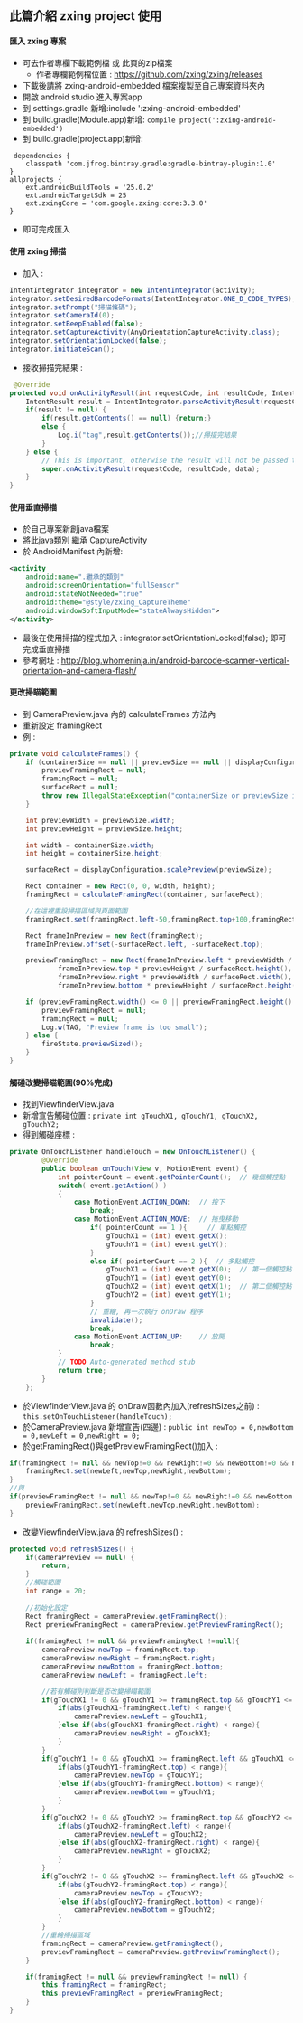 ## 此篇介紹 zxing project 使用

#### 匯入 zxing 專案
- 可去作者專欄下載範例檔 或 此頁的zip檔案
  - 作者專欄範例檔位置 : https://github.com/zxing/zxing/releases
- 下載後請將 zxing-android-embedded 檔案複製至自己專案資料夾內
- 開啟 android studio 進入專案app
- 到 settings.gradle 新增:include ':zxing-android-embedded'
- 到 build.gradle(Module.app)新增:
```compile project(':zxing-android-embedded')```
- 到 build.gradle(project.app)新增:
```
 dependencies {
    classpath 'com.jfrog.bintray.gradle:gradle-bintray-plugin:1.0'
}
allprojects {
    ext.androidBuildTools = '25.0.2'
    ext.androidTargetSdk = 25
    ext.zxingCore = 'com.google.zxing:core:3.3.0'
}
```
- 即可完成匯入

#### 使用 zxing 掃描
- 加入 :
```java
IntentIntegrator integrator = new IntentIntegrator(activity);
integrator.setDesiredBarcodeFormats(IntentIntegrator.ONE_D_CODE_TYPES);
integrator.setPrompt("掃描條碼");
integrator.setCameraId(0);
integrator.setBeepEnabled(false);
integrator.setCaptureActivity(AnyOrientationCaptureActivity.class);
integrator.setOrientationLocked(false);
integrator.initiateScan();
```
- 接收掃描完結果 :
```java
 @Override
protected void onActivityResult(int requestCode, int resultCode, Intent data) {
    IntentResult result = IntentIntegrator.parseActivityResult(requestCode, resultCode, data);
    if(result != null) {
        if(result.getContents() == null) {return;}
        else {      
            Log.i("tag",result.getContents());//掃描完結果
        }
    } else {
        // This is important, otherwise the result will not be passed to the fragment
        super.onActivityResult(requestCode, resultCode, data);
    }
}
```

#### 使用垂直掃描
- 於自己專案新創java檔案
- 將此java類別 繼承 CaptureActivity
- 於 AndroidManifest 內新增:
```xml
<activity
    android:name=".繼承的類別"
    android:screenOrientation="fullSensor"
    android:stateNotNeeded="true"
    android:theme="@style/zxing_CaptureTheme"
    android:windowSoftInputMode="stateAlwaysHidden">
</activity>
```
- 最後在使用掃描的程式加入 : integrator.setOrientationLocked(false); 即可完成垂直掃描
- 參考網址 : http://blog.whomeninja.in/android-barcode-scanner-vertical-orientation-and-camera-flash/
       
#### 更改掃瞄範圍
- 到 CameraPreview.java 內的 calculateFrames 方法內
- 重新設定 framingRect
- 例 :
```java
private void calculateFrames() {
    if (containerSize == null || previewSize == null || displayConfiguration == null) {
        previewFramingRect = null;
        framingRect = null;
        surfaceRect = null;
        throw new IllegalStateException("containerSize or previewSize is not set yet");
    }

    int previewWidth = previewSize.width;
    int previewHeight = previewSize.height;

    int width = containerSize.width;
    int height = containerSize.height;

    surfaceRect = displayConfiguration.scalePreview(previewSize);

    Rect container = new Rect(0, 0, width, height);
    framingRect = calculateFramingRect(container, surfaceRect);

    //在這裡重設掃描區域與頁面範圍
    framingRect.set(framingRect.left-50,framingRect.top+100,framingRect.right+50,framingRect.bottom-110);

    Rect frameInPreview = new Rect(framingRect);
    frameInPreview.offset(-surfaceRect.left, -surfaceRect.top);

    previewFramingRect = new Rect(frameInPreview.left * previewWidth / surfaceRect.width(),
            frameInPreview.top * previewHeight / surfaceRect.height(),
            frameInPreview.right * previewWidth / surfaceRect.width(),
            frameInPreview.bottom * previewHeight / surfaceRect.height());

    if (previewFramingRect.width() <= 0 || previewFramingRect.height() <= 0) {
        previewFramingRect = null;
        framingRect = null;
        Log.w(TAG, "Preview frame is too small");
    } else {
        fireState.previewSized();
    }
}
```

#### 觸碰改變掃瞄範圍(90%完成)
- 找到ViewfinderView.java
- 新增宣告觸碰位置 : ```private int gTouchX1, gTouchY1, gTouchX2, gTouchY2;```
- 得到觸碰座標 :
```java
private OnTouchListener handleTouch = new OnTouchListener() {
        @Override
        public boolean onTouch(View v, MotionEvent event) {
            int pointerCount = event.getPointerCount();  // 幾個觸控點
            switch( event.getAction() )
            {
                case MotionEvent.ACTION_DOWN:  // 按下
                    break;
                case MotionEvent.ACTION_MOVE:  // 拖曳移動
                    if( pointerCount == 1 ){     // 單點觸控
                        gTouchX1 = (int) event.getX();
                        gTouchY1 = (int) event.getY();
                    }
                    else if( pointerCount == 2 ){  // 多點觸控
                        gTouchX1 = (int) event.getX(0);  // 第一個觸控點
                        gTouchY1 = (int) event.getY(0);
                        gTouchX2 = (int) event.getX(1);  // 第二個觸控點
                        gTouchY2 = (int) event.getY(1);
                    }
                    // 重繪, 再一次執行 onDraw 程序
                    invalidate();
                    break;
                case MotionEvent.ACTION_UP:    // 放開
                    break;
            }
            // TODO Auto-generated method stub
            return true;
        }
    };
```

- 於ViewfinderView.java 的 onDraw函數內加入(refreshSizes之前) : ```this.setOnTouchListener(handleTouch);```
- 於CameraPreview.java 新增宣告(四邊) : ```public int newTop = 0,newBottom = 0,newLeft = 0,newRight = 0;```
- 於getFramingRect()與getPreviewFramingRect()加入 :
```java
if(framingRect != null && newTop!=0 && newRight!=0 && newBottom!=0 && newLeft!=0){
    framingRect.set(newLeft,newTop,newRight,newBottom);
}
//與
if(previewFramingRect != null && newTop!=0 && newRight!=0 && newBottom!=0 && newLeft!=0){
    previewFramingRect.set(newLeft,newTop,newRight,newBottom);
}
```
- 改變ViewfinderView.java 的 refreshSizes() :
```java
protected void refreshSizes() {
    if(cameraPreview == null) {
        return;
    }
    //觸碰範圍
    int range = 20;
    
    //初始化設定
    Rect framingRect = cameraPreview.getFramingRect();
    Rect previewFramingRect = cameraPreview.getPreviewFramingRect();
    
    if(framingRect != null && previewFramingRect !=null){
        cameraPreview.newTop = framingRect.top;
        cameraPreview.newRight = framingRect.right;
        cameraPreview.newBottom = framingRect.bottom;
        cameraPreview.newLeft = framingRect.left;

        //若有觸碰則判斷是否改變掃瞄範圍
        if(gTouchX1 != 0 && gTouchY1 >= framingRect.top && gTouchY1 <= framingRect.bottom){
            if(abs(gTouchX1-framingRect.left) < range){
                cameraPreview.newLeft = gTouchX1;
            }else if(abs(gTouchX1-framingRect.right) < range){
                cameraPreview.newRight = gTouchX1;
            }
        }
        if(gTouchY1 != 0 && gTouchX1 >= framingRect.left && gTouchX1 <= framingRect.right){
            if(abs(gTouchY1-framingRect.top) < range){
                cameraPreview.newTop = gTouchY1;
            }else if(abs(gTouchY1-framingRect.bottom) < range){
                cameraPreview.newBottom = gTouchY1;
            }
        }
        if(gTouchX2 != 0 && gTouchY2 >= framingRect.top && gTouchY2 <= framingRect.bottom){
            if(abs(gTouchX2-framingRect.left) < range){
                cameraPreview.newLeft = gTouchX2;
            }else if(abs(gTouchX2-framingRect.right) < range){
                cameraPreview.newRight = gTouchX2;
            }
        }
        if(gTouchY2 != 0 && gTouchX2 >= framingRect.left && gTouchX2 <= framingRect.right){
            if(abs(gTouchY2-framingRect.top) < range){
                cameraPreview.newTop = gTouchY2;
            }else if(abs(gTouchY2-framingRect.bottom) < range){
                cameraPreview.newBottom = gTouchY2;
            }
        }
        //重繪掃描區域
        framingRect = cameraPreview.getFramingRect();
        previewFramingRect = cameraPreview.getPreviewFramingRect();
    }

    if(framingRect != null && previewFramingRect != null) {
        this.framingRect = framingRect;
        this.previewFramingRect = previewFramingRect;
    }
}
```
